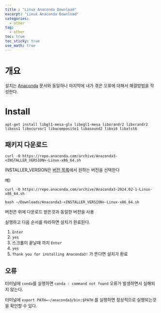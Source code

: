 ```yaml
---
title : "Linux Anaconda Download"
excerpt: "Linux Anaconda Download"
categories:
  - other
tag:
  - other
toc: true
toc_sticky: true
use_math: true
---
```


# 개요

설치는 [Anaconda](https://docs.anaconda.com/free/anaconda/install/linux/) 문서와 동일하나 마지막에 내가 겪은 오류에 대해서 해결방법을 작성한다.

# Install

```
apt-get install libgl1-mesa-glx libegl1-mesa libxrandr2 libxrandr2 libxss1 libxcursor1 libxcomposite1 libasound2 libxi6 libxtst6
```

## 패키지 다운로드
```
curl -O https://repo.anaconda.com/archive/Anaconda3-<INSTALLER_VERSION>-Linux-x86_64.sh
```
INSTALLER_VERSION은 [버전 목록](https://repo.anaconda.com/archive/)에서 원하는 버전을 선택한다

예)

`curl -O https://repo.anaconda.com/archive/Anaconda3-2024.02-1-Linux-x86_64.sh`

```
bash ~/Downloads/Anaconda3-<INSTALLER_VERSION>-Linux-x86_64.sh
```

버전은 위에 다운로드 받은것과 동일한 버전을 사용

실행하고 다음 순서를 따라하면 설치가 완료된다.

1. `Enter`
2. `yes`
3. 스크롤이 끝날때 까지 `Enter`
4. `yes`
5. `Thank you for installing Anaconda3!` 가 뜬다면 설치가 완료

## 오류

터미널에 `conda`를 실행하면 `conda : command not found` 오류가 발생하면서 실해되지 않는다.

터미널에 `export PATH=~/anaconda3/bin:$PATH` 를 실행하면 정상적으로 실행되는것을 확인할 수 있다.